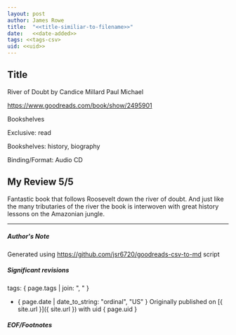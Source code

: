 ```yaml
---
layout: post
author: James Rowe
title:  "<<title-similiar-to-filename>>"
date:   <<date-added>>
tags: <<tags-csv>
uid: <<uid>>
---
```


<!-- highly dependent on how you personally use jekyll templates, and how you want this to show up -->

## Title

River of Doubt by Candice Millard
Paul Michael 

https://www.goodreads.com/book/show/2495901

Bookshelves

Exclusive: read

Bookshelves: history, biography

Binding/Format: Audio CD

## My Review 5/5

Fantastic book that follows Roosevelt down the river of doubt. And just like the many tributaries of the river the book is interwoven with great history lessons on the Amazonian jungle.

---

##### Author's Note

Generated using https://github.com/jsr6720/goodreads-csv-to-md script

##### Significant revisions

tags: { page.tags | join: ", " } <!-- todo move this somewhere -->

- { page.date | date_to_string: "ordinal", "US" } Originally published on [{ site.url }]({ site.url }) with uid { page.uid }

##### EOF/Footnotes
